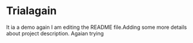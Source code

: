 # Trialagain
It ia a demo again
I am editing the README file.Adding some more details about project description.
Agaian trying
